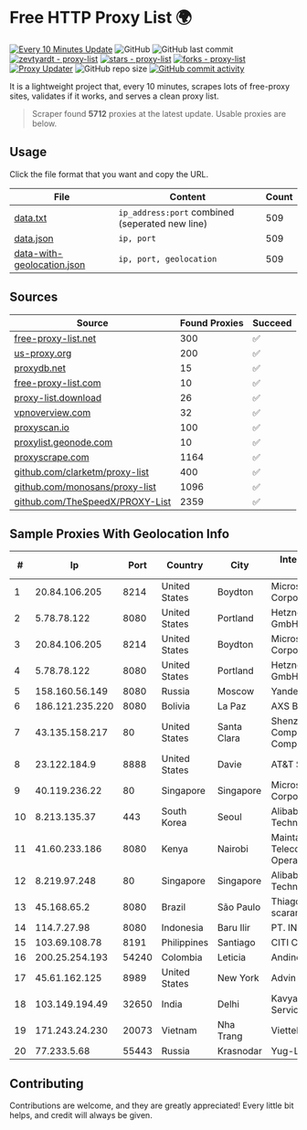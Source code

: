 
# Free HTTP Proxy List 🌍

[![Every 10 Minutes Update](https://github.com/mertguvencli/http-proxy-list/actions/workflows/main.yml/badge.svg?branch=main)](https://github.com/mertguvencli/http-proxy-list/actions/workflows/main.yml)
![GitHub](https://img.shields.io/github/license/mertguvencli/http-proxy-list)
![GitHub last commit](https://img.shields.io/github/last-commit/mertguvencli/http-proxy-list)
[![zevtyardt - proxy-list](https://img.shields.io/static/v1?label=zevtyardt&message=proxy-list&color=blue&logo=github)](https://github.com/zevtyardt/proxy-list "Go to GitHub repo")
[![stars - proxy-list](https://img.shields.io/github/stars/zevtyardt/proxy-list?style=social)](https://github.com/zevtyardt/proxy-list)
[![forks - proxy-list](https://img.shields.io/github/forks/zevtyardt/proxy-list?style=social)](https://github.com/zevtyardt/proxy-list)
[![Proxy Updater](https://github.com/zevtyardt/proxy-list/workflows/Proxy%20Updater/badge.svg)](https://github.com/zevtyardt/proxy-list/actions?query=workflow:"Proxy+Updater")
![GitHub repo size](https://img.shields.io/github/repo-size/zevtyardt/proxy-list)
[![GitHub commit activity](https://img.shields.io/github/commit-activity/m/zevtyardt/proxy-list?logo=commits)](https://github.com/zevtyardt/proxy-list/commits/main)

It is a lightweight project that, every 10 minutes, scrapes lots of free-proxy sites, validates if it works, and serves a clean proxy list.

> Scraper found **5712** proxies at the latest update. Usable proxies are below.

## Usage

Click the file format that you want and copy the URL.

|File|Content|Count|
|----|-------|-----|
|[data.txt](https://raw.githubusercontent.com/mertguvencli/http-proxy-list/main/proxy-list/data.txt)|`ip_address:port` combined (seperated new line)|509|
|[data.json](https://raw.githubusercontent.com/mertguvencli/http-proxy-list/main/proxy-list/data.json)|`ip, port`|509|
|[data-with-geolocation.json](https://raw.githubusercontent.com/mertguvencli/http-proxy-list/main/proxy-list/data-with-geolocation.json)|`ip, port, geolocation`|509|

## Sources

|Source|Found Proxies|Succeed|
|------|-------------|-------|
|[free-proxy-list.net](https://free-proxy-list.net)|300|✅|
|[us-proxy.org](https://www.us-proxy.org)|200|✅|
|[proxydb.net](http://proxydb.net)|15|✅|
|[free-proxy-list.com](https://free-proxy-list.com/?page=&port=&type%5B%5D=http&type%5B%5D=https&up_time=0&search=Search)|10|✅|
|[proxy-list.download](https://www.proxy-list.download/HTTP)|26|✅|
|[vpnoverview.com](https://vpnoverview.com/privacy/anonymous-browsing/free-proxy-servers)|32|✅|
|[proxyscan.io](https://www.proxyscan.io)|100|✅|
|[proxylist.geonode.com](https://proxylist.geonode.com/api/proxy-list?limit=300&page=1&sort_by=lastChecked&sort_type=desc&protocols=http,https)|10|✅|
|[proxyscrape.com](https://api.proxyscrape.com/v2/?request=displayproxies&protocol=http&timeout=10000&country=all&ssl=all&anonymity=all)|1164|✅|
|[github.com/clarketm/proxy-list](https://raw.githubusercontent.com/clarketm/proxy-list/master/proxy-list-raw.txt)|400|✅|
|[github.com/monosans/proxy-list](https://raw.githubusercontent.com/monosans/proxy-list/main/proxies/http.txt)|1096|✅|
|[github.com/TheSpeedX/PROXY-List](https://raw.githubusercontent.com/TheSpeedX/PROXY-List/master/http.txt)|2359|✅|


## Sample Proxies With Geolocation Info

|#|Ip|Port|Country|City|Internet Service Provider|
|-|--|----|-------|----|-------------------------|
|1|20.84.106.205|8214|United States|Boydton|Microsoft Corporation|
|2|5.78.78.122|8080|United States|Portland|Hetzner Online GmbH|
|3|20.84.106.205|8214|United States|Boydton|Microsoft Corporation|
|4|5.78.78.122|8080|United States|Portland|Hetzner Online GmbH|
|5|158.160.56.149|8080|Russia|Moscow|Yandex.Cloud LLC|
|6|186.121.235.220|8080|Bolivia|La Paz|AXS Bolivia S. A.|
|7|43.135.158.217|80|United States|Santa Clara|Shenzhen Tencent Computer Systems Company Limited|
|8|23.122.184.9|8888|United States|Davie|AT&T Services, Inc.|
|9|40.119.236.22|80|Singapore|Singapore|Microsoft Corporation|
|10|8.213.135.37|443|South Korea|Seoul|Alibaba (US) Technology Co., Ltd.|
|11|41.60.233.186|8080|Kenya|Nairobi|Maintainer Liquid Telecommunications Operations Limited|
|12|8.219.97.248|80|Singapore|Singapore|Alibaba (US) Technology Co., Ltd.|
|13|45.168.65.2|8080|Brazil|São Paulo|Thiago aparecido scaramuzza santana|
|14|114.7.27.98|8080|Indonesia|Baru Ilir|PT. INDOSAT Tbk|
|15|103.69.108.78|8191|Philippines|Santiago|CITI Cableworld Inc.|
|16|200.25.254.193|54240|Colombia|Leticia|Andinet ON Line|
|17|45.61.162.125|8989|United States|New York|Advin Services LLC|
|18|103.149.194.49|32650|India|Delhi|Kavya Internet Services Pvt Ltd|
|19|171.243.24.230|20073|Vietnam|Nha Trang|Viettel Corporation|
|20|77.233.5.68|55443|Russia|Krasnodar|Yug-Link|



## Contributing

Contributions are welcome, and they are greatly appreciated! Every
little bit helps, and credit will always be given.

